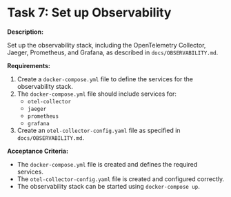
# Task 7: Set up Observability

**Description:**

Set up the observability stack, including the OpenTelemetry Collector, Jaeger, Prometheus, and Grafana, as described in `docs/OBSERVABILITY.md`.

**Requirements:**

1.  Create a `docker-compose.yml` file to define the services for the observability stack.
2.  The `docker-compose.yml` file should include services for:
    *   `otel-collector`
    *   `jaeger`
    *   `prometheus`
    *   `grafana`
3.  Create an `otel-collector-config.yaml` file as specified in `docs/OBSERVABILITY.md`.

**Acceptance Criteria:**

*   The `docker-compose.yml` file is created and defines the required services.
*   The `otel-collector-config.yaml` file is created and configured correctly.
*   The observability stack can be started using `docker-compose up`.
